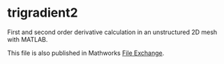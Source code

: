 # trigradient2
First and second order derivative calculation in an unstructured 2D mesh with MATLAB.

This file is also published in Mathworks [File Exchange](http://de.mathworks.com/matlabcentral/fileexchange/54562-trigradient2-m).
